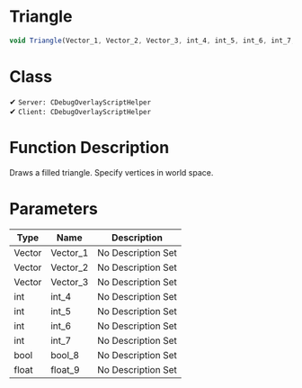 # Triangle
```js
void Triangle(Vector_1, Vector_2, Vector_3, int_4, int_5, int_6, int_7, bool_8, float_9)
```
# Class
✔ `Server: CDebugOverlayScriptHelper`  
✔ `Client: CDebugOverlayScriptHelper`  

# Function Description
Draws a filled triangle. Specify vertices in world space.
# Parameters
Type|Name|Description
--|--|--
Vector|Vector_1|No Description Set
Vector|Vector_2|No Description Set
Vector|Vector_3|No Description Set
int|int_4|No Description Set
int|int_5|No Description Set
int|int_6|No Description Set
int|int_7|No Description Set
bool|bool_8|No Description Set
float|float_9|No Description Set

